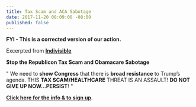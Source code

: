```yaml
---
title: Tax Scam and ACA Sabotage
date: 2017-11-20 08:09:00 -08:00
published: false
---
```


**FYI - This is a corrected version of our action.**

Excerpted from [**Indivisible**](https://www.indivisible.org/)

**Stop the Republicon Tax Scam and Obamacare Sabotage**

"  We need to **show Congress** that there is **broad resistance** to Trump’s agenda. THIS **TAX SCAM/HEALTHCARE** THREAT IS AN ASSAULT! **DO NOT GIVE UP NOW...PERSIST**!  "

[**Click here for the info & to sign up**](http://act.indivisible.org/event/local-actions/7476/signup/?akid=&zip=&source=email-1-for-you-19-for-me-fight-the-trumptaxscam-edition).
